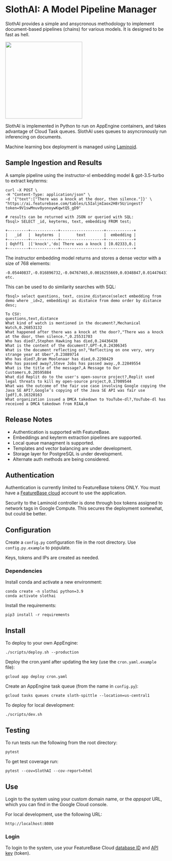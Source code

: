 # SlothAI: A Model Pipeline Manager
SlothAI provides a simple and ansycronous methodology to implement document-based pipelines (chains) for various models. It is designed to be fast as hell.

<img src="https://github.com/FeatureBaseDB/SlothAI/SlothAI/blob/SlothAI/static/sloth.png?raw=true" width="240"/>

SlothAI is implemented in Python to run on AppEngine containers, and takes advantage of Cloud Task queues. SlothAI uses queues to asyncronously run inferencing on documents.

Machine learning box deployment is managed using [Laminoid](https://github.com/FeatureBaseDB/Laminoid).

## Sample Ingestion and Results
A sample pipeline using the instructor-xl embedding model & gpt-3.5-turbo to extract keyterms:

```
curl -X POST \
-H "Content-Type: application/json" \
-d '{"text":["There was a knock at the door, then silence."]}' \
"https://ai.featurebase.com/tables/L5IaljmIaox2H8r5U/ingest?token=9V1swMnuv0yonoywKqwtQ5_gD9"

# results can be returned with JSON or queried with SQL:
fbsql> SELECT _id, keyterms, text, embedding FROM test;

+---------+------------+-------------------+------------+
|   _id   |  keyterms  |       text        |  embedding |
+---------+------------+-------------------+------------+
| Oqhff1  |['knock','do| There was a knock | [0.02333,0.|
+---------+------------+-------------------+------------+
```

The instructor embedding model returns and stores a dense vector with a size of 768 elements:

```
-0.05440837,-0.016896732,-0.04767465,0.0016255669,0.0348847,0.0144764315,-0.0159672,-0.002682281,-0.04491195,0.025720688,0.044070743, etc.
```

This can be used to do similarity searches with SQL:
```
fbsql> select questions, text, cosine_distance(select embedding from demo where _id=2, embedding) as distance from demo order by distance desc;

To CSV:
questions,text,distance
What kind of watch is mentioned in the document?,Mechanical Watch,0.26853132
What happened after there was a knock at the door?,"There was a knock at the door, then silence.",0.25531703
Who has died?,Stephen Hawking has died,0.24436438
What is the content of the document?,GPT-4,0.24306345
What is the document reflecting on?,"Reflecting on one very, very strange year at Uber",0.23889714
Who has died?,Bram Moolenaar has died,0.2298429
Who has passed away?,Steve Jobs has passed away.,0.22849554
What is the title of the message?,A Message to Our Customers,0.20595884
What did Replit do to the user's open-source project?,Replit used legal threats to kill my open-source project,0.17009544
What was the outcome of the fair use case involving Google copying the Java SE API?,Google’s copying of the Java SE API was fair use [pdf],0.16320163
What organization issued a DMCA takedown to YouTube-dl?,YouTube-dl has received a DMCA takedown from RIAA,0
```

## Release Notes
* Authentication is supported with FeatureBase.
* Embeddings and keyterm extraction pipelines are supported.
* Local queue managment is supported.
* Templates and vector balancing are under development.
* Storage layer for PostgreSQL is under development.
* Alternate auth methods are being considered.

## Authentication
Authentication is currently limited to FeatureBase tokens ONLY. You must have a [FeatureBase cloud](https://cloud.featurebase.com/) account to use the application.

Security to the Laminoid controller is done through box tokens assigned to network tags in Google Compute. This secures the deployment somewhat, but could be better.

## Configuration
Create a `config.py` configuration file in the root directory. Use `config.py.example` to populate.

Keys, tokens and IPs are created as needed.

### Dependencies
Install conda and activate a new environment:

```
conda create -n slothai python=3.9
conda activate slothai
```

Install the requirements:

```
pip3 install -r requirements
```

## Install

To deploy to your own AppEngine:

```
./scripts/deploy.sh --production
```

Deploy the cron.yaml after updating the key (use the `cron.yaml.example` file):

```
gcloud app deploy cron.yaml
```

Create an AppEngine task queue (from the name in `config.py`):

```
gcloud tasks queues create sloth-spittle --location=us-central1 
```

To deploy for local development:

```
./scripts/dev.sh
```

## Testing

To run tests run the following from the root directory:

```
pytest
```

To get test coverage run:
```
pytest --cov=SlothAI --cov-report=html
```

## Use
Login to the system using your custom domain name, or the *appspot* URL, which you can find in the Google Cloud console.

For local development, use the following URL:

```
http://localhost:8080
```

### Login
To login to the system, use your FeatureBase Cloud [database ID](https://cloud.featurebase.com/databases) and [API key](https://cloud.featurebase.com/configuration/api-keys) (token).
